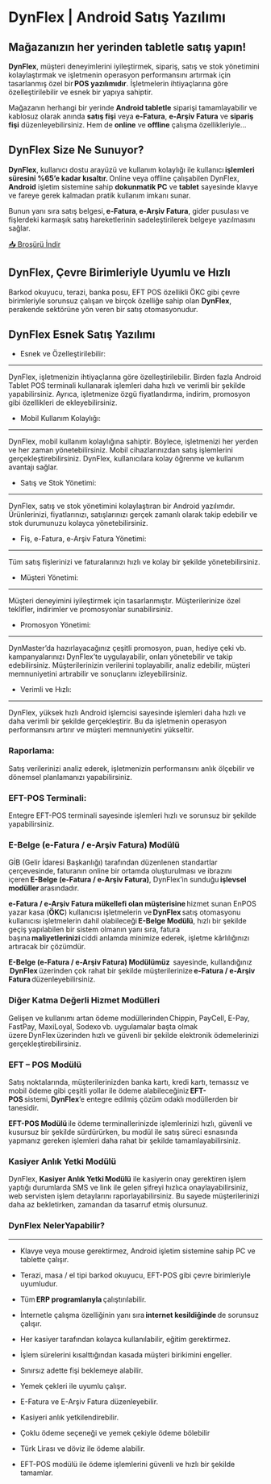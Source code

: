 DynFlex | Android Satış Yazılımı
=======

Mağazanızın her yerinden tabletle satış yapın!
----------------------------------------------

**DynFlex**, müşteri deneyimlerini iyileştirmek, sipariş, satış ve stok yönetimini kolaylaştırmak ve işletmenin operasyon performansını artırmak için tasarlanmış özel bir **POS yazılımıdır**. İşletmelerin ihtiyaçlarına göre özelleştirilebilir ve esnek bir yapıya sahiptir.

Mağazanın herhangi bir yerinde **Android tabletle** siparişi tamamlayabilir ve kablosuz olarak anında **satış fişi** veya **e-Fatura**, **e-Arşiv Fatura** ve **sipariş fişi** düzenleyebilirsiniz. Hem de **online** ve **offline** çalışma özellikleriyle…

DynFlex Size Ne Sunuyor?
------------------------

**DynFlex**, kullanıcı dostu arayüzü ve kullanım kolaylığı ile kullanıcı **işlemleri süresini %65’e kadar kısaltır.** Online veya offline çalışabilen DynFlex, **Android** işletim sistemine sahip **dokunmatik PC** ve **tablet** sayesinde klavye ve fareye gerek kalmadan pratik kullanım imkanı sunar.

Bunun yanı sıra satış belgesi, **e-Fatura**, **e-Arşiv Fatura**, gider pusulası ve fişlerdeki karmaşık satış hareketlerinin sadeleştirilerek belgeye yazılmasını sağlar.

[📥 Broşürü İndir](https://www.enpos.com.tr/wp-content/uploads/2023/07/dynflex.pdf)

DynFlex, Çevre Birimleriyle Uyumlu ve Hızlı 
--------------------------------------------

Barkod okuyucu, terazi, banka posu, EFT POS özellikli ÖKC gibi çevre birimleriyle sorunsuz çalışan ve birçok özelliğe sahip olan **DynFlex**, perakende sektörüne yön veren bir satış otomasyonudur.

DynFlex Esnek Satış Yazılımı
----------------------------

*   Esnek ve Özelleştirilebilir:
----------------------------

DynFlex, işletmenizin ihtiyaçlarına göre özelleştirilebilir. Birden fazla Android Tablet POS terminali kullanarak işlemleri daha hızlı ve verimli bir şekilde yapabilirsiniz. Ayrıca, işletmenize özgü fiyatlandırma, indirim, promosyon gibi özellikleri de ekleyebilirsiniz.

*   Mobil Kullanım Kolaylığı:
-------------------------

DynFlex, mobil kullanım kolaylığına sahiptir. Böylece, işletmenizi her yerden ve her zaman yönetebilirsiniz. Mobil cihazlarınızdan satış işlemlerini gerçekleştirebilirsiniz. DynFlex, kullanıcılara kolay öğrenme ve kullanım avantajı sağlar.

*   Satış ve Stok Yönetimi:
-----------------------

DynFlex, satış ve stok yönetimini kolaylaştıran bir Android yazılımdır. Ürünlerinizi, fiyatlarınızı, satışlarınızı gerçek zamanlı olarak takip edebilir ve stok durumunuzu kolayca yönetebilirsiniz.

*   Fiş, e-Fatura, e-Arşiv Fatura Yönetimi:
---------------------------------------

Tüm satış fişlerinizi ve faturalarınızı hızlı ve kolay bir şekilde yönetebilirsiniz.

*   Müşteri Yönetimi:
-----------------

Müşteri deneyimini iyileştirmek için tasarlanmıştır. Müşterilerinize özel teklifler, indirimler ve promosyonlar sunabilirsiniz.

*   Promosyon Yönetimi:
-------------------

DynMaster’da hazırlayacağınız çeşitli promosyon, puan, hediye çeki vb. kampanyalarınızı DynFlex’te uygulayabilir, onları yönetebilir ve takip edebilirsiniz. Müşterilerinizin verilerini toplayabilir, analiz edebilir, müşteri memnuniyetini artırabilir ve sonuçlarını izleyebilirsiniz.

*   Verimli ve Hızlı:
-----------------

DynFlex, yüksek hızlı Android işlemcisi sayesinde işlemleri daha hızlı ve daha verimli bir şekilde gerçekleştirir. Bu da işletmenin operasyon performansını artırır ve müşteri memnuniyetini yükseltir.

### Raporlama:

Satış verilerinizi analiz ederek, işletmenizin performansını anlık ölçebilir ve dönemsel planlamanızı yapabilirsiniz.

### EFT-POS Terminali:

Entegre EFT-POS terminali sayesinde işlemleri hızlı ve sorunsuz bir şekilde yapabilirsiniz.

### E-Belge (e-Fatura / e-Arşiv Fatura) Modülü

GİB (Gelir İdaresi Başkanlığı) tarafından düzenlenen standartlar çerçevesinde, faturanın online bir ortamda oluşturulması ve ibrazını içeren **E-Belge (e-Fatura / e-Arşiv Fatura)**, DynFlex’in sunduğu **işlevsel modüller** arasındadır.

**e-Fatura / e-Arşiv Fatura mükellefi olan müşterisine** hizmet sunan EnPOS yazar kasa (**ÖKC**) kullanıcısı işletmelerin ve **DynFlex** satış otomasyonu kullanıcısı işletmelerin dahil olabileceği **E-Belge Modülü**, hızlı bir şekilde geçiş yapılabilen bir sistem olmanın yanı sıra, fatura başına **maliyetlerinizi** ciddi anlamda minimize ederek, işletme kârlılığınızı artıracak bir çözümdür.

**E-Belge (e-Fatura / e-Arşiv Fatura) Modülümüz**  sayesinde, kullandığınız  **DynFlex** üzerinden çok rahat bir şekilde müşterilerinize **e-Fatura / e-Arşiv Fatura** düzenleyebilirsiniz.

### Diğer Katma Değerli Hizmet Modülleri

Gelişen ve kullanımı artan ödeme modüllerinden Chippin, PayCell, E-Pay, FastPay, MaxiLoyal, Sodexo vb. uygulamalar başta olmak üzere DynFlex üzerinden hızlı ve güvenli bir şekilde elektronik ödemelerinizi gerçekleştirebilirsiniz.

### EFT – POS Modülü

Satış noktalarında, müşterilerinizden banka kartı, kredi kartı, temassız ve mobil ödeme gibi çeşitli yollar ile ödeme alabileceğiniz **EFT-POS** sistemi, **DynFlex**’e entegre edilmiş çözüm odaklı modüllerden bir tanesidir.

**EFT-POS Modülü** ile ödeme terminallerinizde işlemlerinizi hızlı, güvenli ve kusursuz bir şekilde sürdürürken, bu modül ile satış süreci esnasında yapmanız gereken işlemleri daha rahat bir şekilde tamamlayabilirsiniz.

### Kasiyer Anlık Yetki Modülü

DynFlex, **Kasiyer Anlık Yetki** **Modülü** ile kasiyerin onay gerektiren işlem yaptığı durumlarda SMS ve link ile gelen şifreyi hızlıca onaylayabilirsiniz, web servisten işlem detaylarını raporlayabilirsiniz. Bu sayede müşterilerinizi daha az bekletirken, zamandan da tasarruf etmiş olursunuz.

### DynFlex NelerYapabilir?
-----------------------

*   Klavye veya mouse gerektirmez, Android işletim sistemine sahip PC ve tablette çalışır. 
*   Terazi, masa / el tipi barkod okuyucu, EFT-POS gibi çevre birimleriyle uyumludur. 
*   Tüm **ERP programlarıyla** çalıştırılabilir. 

*   İnternetle çalışma özelliğinin yanı sıra **internet kesildiğinde** de sorunsuz çalışır. 
*   Her kasiyer tarafından kolayca kullanılabilir, eğitim gerektirmez. 
*   İşlem sürelerini kısalttığından kasada müşteri birikimini engeller. 
*   Sınırsız adette fişi beklemeye alabilir. 
*   Yemek çekleri ile uyumlu çalışır. 

*   E-Fatura ve E-Arşiv Fatura düzenleyebilir. 
*   Kasiyeri anlık yetkilendirebilir. 
*   Çoklu ödeme seçeneği ve yemek çekiyle ödeme bölebilir 
*   Türk Lirası ve döviz ile ödeme alabilir. 
*   EFT-POS modülü ile ödeme işlemlerini güvenli ve hızlı bir şekilde tamamlar. 
